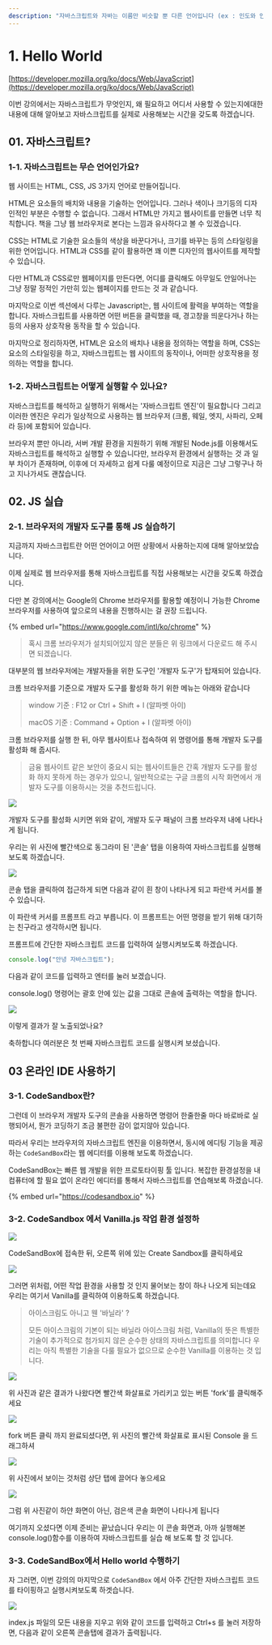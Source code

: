 ```yaml
---
description: "자바스크립트와 자바는 이름만 비슷할 뿐 다른 언어입니다 (ex : 인도와 인도네시아)"
---
```


# 1. Hello World

[https://developer.mozilla.org/ko/docs/Web/JavaScript](https://developer.mozilla.org/ko/docs/Web/JavaScript)

이번 강의에서는 자바스크립트가 무엇인지, 왜 필요하고 어디서 사용할 수 있는지에대한 내용에 대해 알아보고 자바스크립트를 실제로 사용해보는 시간을 갖도록 하겠습니다.

## 01. 자바스크립트?

### 1-1. 자바스크립트는 무슨 언어인가요?

웹 사이트는 HTML, CSS, JS 3가지 언어로 만들어집니다.

HTML은 요소들의 배치와 내용을 기술하는 언어입니다. 그러나 색이나 크기등의 디자인적인 부분은 수행할 수 없습니다. 그래서 HTML만 가지고 웹사이트를 만들면 너무 칙칙합니다. 책을 그냥 웹 브라우저로 본다는 느낌과 유사하다고 볼 수 있겠습니다.

CSS는 HTML로 기술한 요소들의 색상을 바꾼다거나, 크기를 바꾸는 등의 스타일링을 위한 언어입니다. HTML과 CSS를 같이 활용하면 꽤 이쁜 디자인의 웹사이트를 제작할 수 있습니다.

다만 HTML과 CSS로만 웹페이지를 만든다면, 어디를 클릭해도 아무일도 안일어나는 그냥 정말 정적인 가만히 있는 웹페이지를 만드는 것 과 같습니다.

마지막으로 이번 섹션에서 다루는 Javascript는, 웹 사이트에 활력을 부여하는 역할을 합니다. 자바스크립트를 사용하면 어떤 버튼을 클릭했을 때, 경고창을 띄운다거나 하는 등의 사용자 상호작용 동작을 할 수 있습니다.

마지막으로 정리하자면, HTML은 요소의 배치나 내용을 정의하는 역할을 하며, CSS는 요소의 스타일링을 하고, 자바스크립트는 웹 사이트의 동작이나, 어떠한 상호작용을 정의하는 역할을 합니다.

### 1-2. 자바스크립트는 어떻게 실행할 수 있나요?

자바스크립트를 해석하고 실행하기 위해서는 '자바스크립트 엔진'이 필요합니다 그리고 이러한 엔진은 우리가 일상적으로 사용하는 웹 브라우저 (크롬, 웨일, 엣지, 사파리, 오페라 등)에 포함되어 있습니다.

브라우저 뿐만 아니라, 서버 개발 환경을 지원하기 위해 개발된 Node.js를 이용해서도 자바스크립트를 해석하고 실행할 수 있습니다만, 브라우저 환경에서 실행하는 것 과 일부 차이가 존재하며, 이후에 더 자세하고 쉽게 다룰 예정이므로 지금은 그냥 그렇구나 하고 지나가셔도 괜찮습니다.

## 02. JS 실습

### 2-1. 브라우저의 개발자 도구를 통해 JS 실습하기

지금까지 자바스크립트란 어떤 언어이고 어떤 상황에서 사용하는지에 대해 알아보았습니다.

이제 실제로 웹 브라우저를 통해 자바스크립트를 직접 사용해보는 시간을 갖도록 하겠습니다.

다만 본 강의에서는 Google의 Chrome 브라우저를 활용할 예정이니 가능한 Chrome 브라우저를 사용하여 앞으로의 내용을 진행하시는 걸 권장 드립니다.

{% embed url="https://www.google.com/intl/ko/chrome" %}

> 혹시 크롬 브라우저가 설치되어있지 않은 분들은 위 링크에서 다운로드 해 주시면 되겠습니다.

대부분의 웹 브라우저에는 개발자들을 위한 도구인 '개발자 도구'가 탑재되어 있습니다.

크롬 브라우저를 기준으로 개발자 도구를 활성화 하기 위한 메뉴는 아래와 같습니다

> window 기준 : F12 or Ctrl + Shift + I (알파벳 아이)
>
> macOS 기준 : Command + Option + I (알파벳 아이)

크롬 브라우저를 실행 한 뒤, 아무 웹사이트나 접속하여 위 명령어를 통해 개발자 도구를 활성화 해 줍시다.

> 금융 웹사이트 같은 보안이 중요시 되는 웹사이트들은 간혹 개발자 도구를 활성화 하지 못하게 하는 경우가 있으니, 일반적으로는 구글 크롬의 시작 화면에서 개발자 도구를 이용하시는 것을 추천드립니다.

![](<../.gitbook/assets/image (11) (1).png>)

개발자 도구를 활성화 시키면 위와 같이, 개발자 도구 패널이 크롬 브라우저 내에 나타나게 됩니다.

우리는 위 사진에 빨간색으로 동그라미 된 '콘솔' 탭을 이용하여 자바스크립트를 실행해 보도록 하겠습니다.

![](<../.gitbook/assets/image (3) (1).png>)

콘솔 탭을 클릭하여 접근하게 되면 다음과 같이 흰 창이 나타나게 되고 파란색 커서를 볼 수 있습니다.

이 파란색 커서를 프롬프트 라고 부릅니다. 이 프롬프트는 어떤 명령을 받기 위해 대기하는 친구라고 생각하시면 됩니다.

프롬프트에 간단한 자바스크립트 코드를 입력하여 실행시켜보도록 하겠습니다.

```javascript
console.log("안녕 자바스크립트");
```

다음과 같이 코드를 입력하고 엔터를 눌러 보겠습니다.

console.log() 명령어는 괄호 안에 있는 값을 그대로 콘솔에 출력하는 역할을 합니다.

![](<../.gitbook/assets/image (10) (1).png>)

이렇게 결과가 잘 노출되었나요?

축하합니다 여러분은 첫 번째 자바스크립트 코드를 실행시켜 보셨습니다.

## 03 온라인 IDE 사용하기

### 3-1. CodeSandbox란?

그런데 이 브라우저 개발자 도구의 콘솔을 사용하면 명령어 한줄한줄 마다 바로바로 실행되어서, 뭔가 코딩하기 조금 불편한 감이 없지않아 있습니다.

따라서 우리는 브라우저의 자바스크립트 엔진을 이용하면서, 동시에 에디팅 기능을 제공하는 `CodeSandBox`라는 웹 에디터를 이용해 보도록 하겠습니다.

CodeSandBox는 빠른 웹 개발을 위한 프로토타이핑 툴 입니다. 복잡한 환경설정을 내 컴퓨터에 할 필요 없이 온라인 에디터를 통해서 자바스크립트를 연습해보록 하겠습니다.

{% embed url="https://codesandbox.io" %}

### 3-2. CodeSandbox 에서 Vanilla.js 작업 환경 설정하

![](<../.gitbook/assets/image (5).png>)

CodeSandBox에 접속한 뒤, 오른쪽 위에 있는 Create Sandbox를 클릭하세요

![](<../.gitbook/assets/image (10).png>)

그러면 위처럼, 어떤 작업 환경을 사용할 것 인지 물어보는 창이 하나 나오게 되는데요 우리는 여기서 Vanilla를 클릭하여 이용하도록 하겠습니다.

> 아이스크림도 아니고 웬 '바닐라' ?
>
> 모든 아이스크림의 기본이 되는 바닐라 아이스크림 처럼, Vanilla의 뜻은 특별한 기술이 추가적으로 첨가되지 않은 순수한 상태의 자바스크립트를 의미합니다 우리는 아직 특별한 기술을 다룰 필요가 없으므로 순수한 Vanilla를 이용하는 것 입니다.

![](<../.gitbook/assets/image (2).png>)

위 사진과 같은 결과가 나왔다면 빨간색 화살표로 가리키고 있는 버튼 'fork'를 클릭해주세요

![](<../.gitbook/assets/image (4).png>)

fork 버튼 클릭 까지 완료되셨다면, 위 사진의 빨간색 화살표로 표시된 Console 을 드래그하셔

![](<../.gitbook/assets/image (6) (1).png>)

위 사진에서 보이는 것처럼 상단 탭에 끌어다 놓으세요

![](<../.gitbook/assets/image (7).png>)

그럼 위 사진같이 하얀 화면이 아닌, 검은색 콘솔 화면이 나타나게 됩니다

여기까지 오셨다면 이제 준비는 끝났습니다 우리는 이 콘솔 화면과, 아까 실행해본 console.log()함수를 이용하여 자바스크립트를 실습 해 보도록 할 것 입니다.

### 3-3. CodeSandBox에서 Hello world 수행하기

자 그러면, 이번 강의의 마지막으로 `CodeSandBox` 에서 아주 간단한 자바스크립트 코드를 타이핑하고 실행시켜보도록 하겟습니다.

![](<../.gitbook/assets/image (9).png>)

index.js 파일의 모든 내용을 지우고 위와 같이 코드를 입력하고 Ctrl+s 를 눌러 저장하면, 다음과 같이 오른쪽 콘솔탭에 결과가 출력됩니다.
